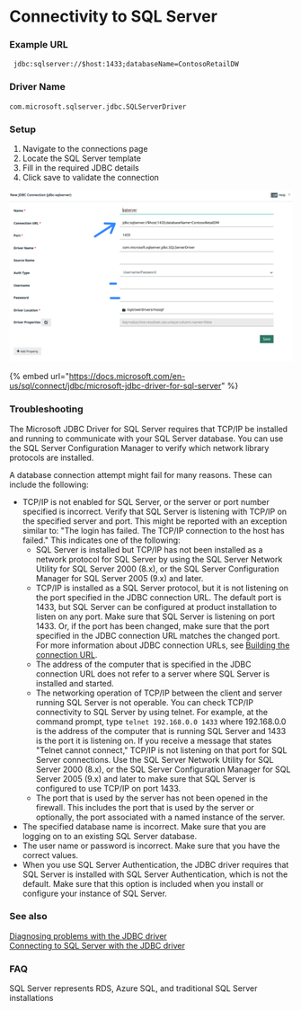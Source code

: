 # Connectivity to SQL Server

### Example URL

```
 jdbc:sqlserver://$host:1433;databaseName=ContosoRetailDW
```

### Driver Name

```
com.microsoft.sqlserver.jdbc.SQLServerDriver
```

### Setup

1. Navigate to the connections page
2. Locate the SQL Server template
3. Fill in the required JDBC details
4. Click save to validate the connection

![](<../.gitbook/assets/image (73).png>)

{% embed url="https://docs.microsoft.com/en-us/sql/connect/jdbc/microsoft-jdbc-driver-for-sql-server" %}

### Troubleshooting

The Microsoft JDBC Driver for SQL Server requires that TCP/IP be installed and running to communicate with your SQL Server database. You can use the SQL Server Configuration Manager to verify which network library protocols are installed.

A database connection attempt might fail for many reasons. These can include the following:

* TCP/IP is not enabled for SQL Server, or the server or port number specified is incorrect. Verify that SQL Server is listening with TCP/IP on the specified server and port. This might be reported with an exception similar to: "The login has failed. The TCP/IP connection to the host has failed." This indicates one of the following:
  * SQL Server is installed but TCP/IP has not been installed as a network protocol for SQL Server by using the SQL Server Network Utility for SQL Server 2000 (8.x), or the SQL Server Configuration Manager for SQL Server 2005 (9.x) and later.
  * TCP/IP is installed as a SQL Server protocol, but it is not listening on the port specified in the JDBC connection URL. The default port is 1433, but SQL Server can be configured at product installation to listen on any port. Make sure that SQL Server is listening on port 1433. Or, if the port has been changed, make sure that the port specified in the JDBC connection URL matches the changed port. For more information about JDBC connection URLs, see [Building the connection URL](https://docs.microsoft.com/en-us/sql/connect/jdbc/building-the-connection-url?view=sql-server-ver15).
  * The address of the computer that is specified in the JDBC connection URL does not refer to a server where SQL Server is installed and started.
  * The networking operation of TCP/IP between the client and server running SQL Server is not operable. You can check TCP/IP connectivity to SQL Server by using telnet. For example, at the command prompt, type `telnet 192.168.0.0 1433` where 192.168.0.0 is the address of the computer that is running SQL Server and 1433 is the port it is listening on. If you receive a message that states "Telnet cannot connect," TCP/IP is not listening on that port for SQL Server connections. Use the SQL Server Network Utility for SQL Server 2000 (8.x), or the SQL Server Configuration Manager for SQL Server 2005 (9.x) and later to make sure that SQL Server is configured to use TCP/IP on port 1433.
  * The port that is used by the server has not been opened in the firewall. This includes the port that is used by the server or optionally, the port associated with a named instance of the server.
* The specified database name is incorrect. Make sure that you are logging on to an existing SQL Server database.
* The user name or password is incorrect. Make sure that you have the correct values.
* When you use SQL Server Authentication, the JDBC driver requires that SQL Server is installed with SQL Server Authentication, which is not the default. Make sure that this option is included when you install or configure your instance of SQL Server.

### See also <a href="see-also" id="see-also"></a>

[Diagnosing problems with the JDBC driver](https://docs.microsoft.com/en-us/sql/connect/jdbc/diagnosing-problems-with-the-jdbc-driver?view=sql-server-ver15)\
[Connecting to SQL Server with the JDBC driver](https://docs.microsoft.com/en-us/sql/connect/jdbc/connecting-to-sql-server-with-the-jdbc-driver?view=sql-server-ver15)

### FAQ

SQL Server represents RDS, Azure SQL, and traditional SQL Server installations
